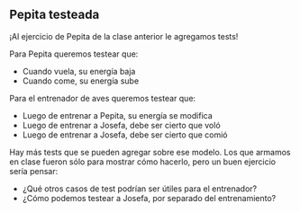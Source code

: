 ## Pepita testeada

¡Al ejercicio de Pepita de la clase anterior le agregamos tests!

Para Pepita queremos testear que:
* Cuando vuela, su energía baja
* Cuando come, su energía sube

Para el entrenador de aves queremos testear que:
* Luego de entrenar a Pepita, su energía se modifica
* Luego de entrenar a Josefa, debe ser cierto que voló
* Luego de entrenar a Josefa, debe ser cierto que comió

Hay más tests que se pueden agregar sobre ese modelo. Los que armamos en clase fueron sólo para mostrar cómo hacerlo, pero un buen ejercicio sería pensar:
* ¿Qué otros casos de test podrían ser útiles para el entrenador?
* ¿Cómo podemos testear a Josefa, por separado del entrenamiento?